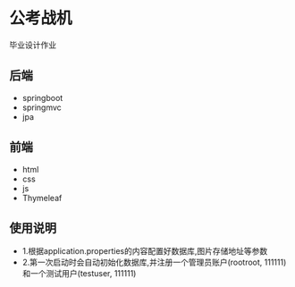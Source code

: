 # 公考战机

毕业设计作业

## 后端

* springboot
* springmvc
* jpa

## 前端

* html
* css
* js
* Thymeleaf

## 使用说明

* 1.根据application.properties的内容配置好数据库,图片存储地址等参数
* 2.第一次启动时会自动初始化数据库,并注册一个管理员账户(rootroot, 111111)和一个测试用户(testuser, 111111)

